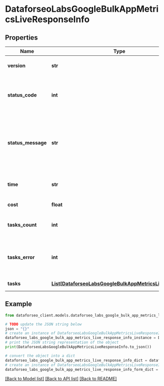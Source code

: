 # DataforseoLabsGoogleBulkAppMetricsLiveResponseInfo


## Properties

Name | Type | Description | Notes
------------ | ------------- | ------------- | -------------
**version** | **str** | the current version of the API | [optional] 
**status_code** | **int** | general status code you can find the full list of the response codes here | [optional] 
**status_message** | **str** | general informational message you can find the full list of general informational messages here | [optional] 
**time** | **str** | total execution time, seconds | [optional] 
**cost** | **float** | total tasks cost, USD | [optional] 
**tasks_count** | **int** | the number of tasks in the tasks array | [optional] 
**tasks_error** | **int** | the number of tasks in the tasks array returned with an error | [optional] 
**tasks** | [**List[DataforseoLabsGoogleBulkAppMetricsLiveTaskInfo]**](DataforseoLabsGoogleBulkAppMetricsLiveTaskInfo.md) | array of tasks | [optional] 

## Example

```python
from dataforseo_client.models.dataforseo_labs_google_bulk_app_metrics_live_response_info import DataforseoLabsGoogleBulkAppMetricsLiveResponseInfo

# TODO update the JSON string below
json = "{}"
# create an instance of DataforseoLabsGoogleBulkAppMetricsLiveResponseInfo from a JSON string
dataforseo_labs_google_bulk_app_metrics_live_response_info_instance = DataforseoLabsGoogleBulkAppMetricsLiveResponseInfo.from_json(json)
# print the JSON string representation of the object
print(DataforseoLabsGoogleBulkAppMetricsLiveResponseInfo.to_json())

# convert the object into a dict
dataforseo_labs_google_bulk_app_metrics_live_response_info_dict = dataforseo_labs_google_bulk_app_metrics_live_response_info_instance.to_dict()
# create an instance of DataforseoLabsGoogleBulkAppMetricsLiveResponseInfo from a dict
dataforseo_labs_google_bulk_app_metrics_live_response_info_form_dict = dataforseo_labs_google_bulk_app_metrics_live_response_info.from_dict(dataforseo_labs_google_bulk_app_metrics_live_response_info_dict)
```
[[Back to Model list]](../README.md#documentation-for-models) [[Back to API list]](../README.md#documentation-for-api-endpoints) [[Back to README]](../README.md)


